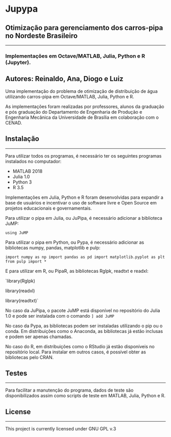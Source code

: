 # Jupypa
## Otimização para gerenciamento dos carros-pipa no Nordeste Brasileiro
----
### Implementações em Octave/MATLAB, Julia, Python e R (Jupyter).
Autores: Reinaldo, Ana, Diogo e Luiz
----
Uma implementação do problema de otimização de distribuição de água utilizando carros-pipa em Octave/MATLAB, Julia, Python e R.

As implementações foram realizadas por professores, alunos da graduação e pós graduação do Departamento de Engenharia de Produção e Engenharia Mecânica da Universidade de Brasília em colaboração com o CENAD.

## Instalação
----
Para utilizar todos os programas, é necessário ter os seguintes programas instalados no computador:

- MATLAB 2018
- Julia 1.0
- Python 3
- R 3.5

Implementações em Julia, Python e R foram desenvolvidas para expandir a base de usuários e incentivar o uso de software livre e Open Source em projetos educacionais e governamentais.

Para utilizar o pipa em Julia, ou JuPipa, é necessário adicionar a biblioteca JuMP:

`using JuMP `

Para utilizar o pipa em Python, ou Pypa, é necessário adicionar as bibliotecas numpy, pandas, matplotlib e pulp:

`import numpy as np
import pandas as pd
import matplotlib.pyplot as plt
from pulp import * `

E para utilizar em R, ou PipaR, as bibliotecas Rglpk, readtxt e readxl:

`library(Rglpk)

library(readxl)

library(readtxt)`

No caso da JuPipa, o pacote JuMP está disponível no repositório do Julia 1.0 e pode ser instalada com o comando
`] add JuMP`

No caso da Pypa, as bibliotecas podem ser instaladas utilizando o pip ou o conda. Em distribuições como o Anaconda, as bibliotecas já estão inclusas e podem ser apenas chamadas.

No caso do R, em distribuições como o RStudio já estão disponíveis no repositório local. Para instalar em outros casos, é possível obter as bibliotecas pelo CRAN.

## Testes
----
Para facilitar a manutenção do programa, dados de teste são disponibilizados assim como scripts de teste em MATLAB, Julia, Python e R.

## License
---
This project is currently licensed under GNU GPL v.3
